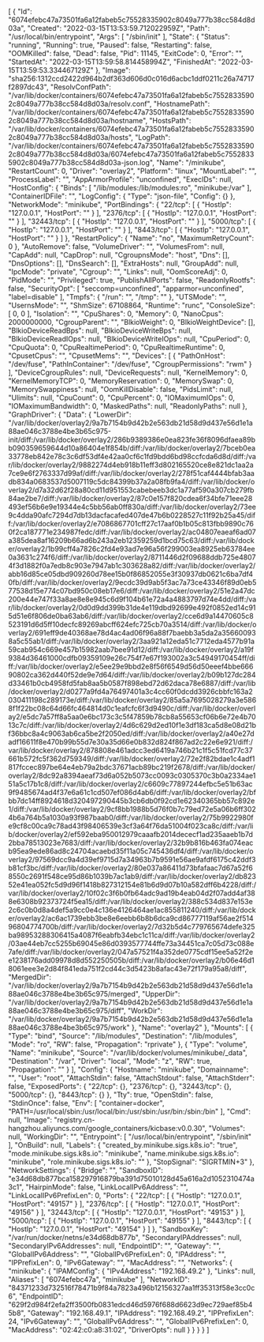 [
    {
        "Id": "6074efebc47a73501fa6a12fabeb5c75528335902c8049a777b38cc584d8d03a",
        "Created": "2022-03-15T13:53:59.712022959Z",
        "Path": "/usr/local/bin/entrypoint",
        "Args": [
            "/sbin/init"
        ],
        "State": {
            "Status": "running",
            "Running": true,
            "Paused": false,
            "Restarting": false,
            "OOMKilled": false,
            "Dead": false,
            "Pid": 11145,
            "ExitCode": 0,
            "Error": "",
            "StartedAt": "2022-03-15T13:59:58.814458994Z",
            "FinishedAt": "2022-03-15T13:59:53.334467129Z"
        },
        "Image": "sha256:1312ccd2422d964b2df363d606d0c016d6acbc1ddf0211c26a74717f2897dc43",
        "ResolvConfPath": "/var/lib/docker/containers/6074efebc47a73501fa6a12fabeb5c75528335902c8049a777b38cc584d8d03a/resolv.conf",
        "HostnamePath": "/var/lib/docker/containers/6074efebc47a73501fa6a12fabeb5c75528335902c8049a777b38cc584d8d03a/hostname",
        "HostsPath": "/var/lib/docker/containers/6074efebc47a73501fa6a12fabeb5c75528335902c8049a777b38cc584d8d03a/hosts",
        "LogPath": "/var/lib/docker/containers/6074efebc47a73501fa6a12fabeb5c75528335902c8049a777b38cc584d8d03a/6074efebc47a73501fa6a12fabeb5c75528335902c8049a777b38cc584d8d03a-json.log",
        "Name": "/minikube",
        "RestartCount": 0,
        "Driver": "overlay2",
        "Platform": "linux",
        "MountLabel": "",
        "ProcessLabel": "",
        "AppArmorProfile": "unconfined",
        "ExecIDs": null,
        "HostConfig": {
            "Binds": [
                "/lib/modules:/lib/modules:ro",
                "minikube:/var"
            ],
            "ContainerIDFile": "",
            "LogConfig": {
                "Type": "json-file",
                "Config": {}
            },
            "NetworkMode": "minikube",
            "PortBindings": {
                "22/tcp": [
                    {
                        "HostIp": "127.0.0.1",
                        "HostPort": ""
                    }
                ],
                "2376/tcp": [
                    {
                        "HostIp": "127.0.0.1",
                        "HostPort": ""
                    }
                ],
                "32443/tcp": [
                    {
                        "HostIp": "127.0.0.1",
                        "HostPort": ""
                    }
                ],
                "5000/tcp": [
                    {
                        "HostIp": "127.0.0.1",
                        "HostPort": ""
                    }
                ],
                "8443/tcp": [
                    {
                        "HostIp": "127.0.0.1",
                        "HostPort": ""
                    }
                ]
            },
            "RestartPolicy": {
                "Name": "no",
                "MaximumRetryCount": 0
            },
            "AutoRemove": false,
            "VolumeDriver": "",
            "VolumesFrom": null,
            "CapAdd": null,
            "CapDrop": null,
            "CgroupnsMode": "host",
            "Dns": [],
            "DnsOptions": [],
            "DnsSearch": [],
            "ExtraHosts": null,
            "GroupAdd": null,
            "IpcMode": "private",
            "Cgroup": "",
            "Links": null,
            "OomScoreAdj": 0,
            "PidMode": "",
            "Privileged": true,
            "PublishAllPorts": false,
            "ReadonlyRootfs": false,
            "SecurityOpt": [
                "seccomp=unconfined",
                "apparmor=unconfined",
                "label=disable"
            ],
            "Tmpfs": {
                "/run": "",
                "/tmp": ""
            },
            "UTSMode": "",
            "UsernsMode": "",
            "ShmSize": 67108864,
            "Runtime": "runc",
            "ConsoleSize": [
                0,
                0
            ],
            "Isolation": "",
            "CpuShares": 0,
            "Memory": 0,
            "NanoCpus": 2000000000,
            "CgroupParent": "",
            "BlkioWeight": 0,
            "BlkioWeightDevice": [],
            "BlkioDeviceReadBps": null,
            "BlkioDeviceWriteBps": null,
            "BlkioDeviceReadIOps": null,
            "BlkioDeviceWriteIOps": null,
            "CpuPeriod": 0,
            "CpuQuota": 0,
            "CpuRealtimePeriod": 0,
            "CpuRealtimeRuntime": 0,
            "CpusetCpus": "",
            "CpusetMems": "",
            "Devices": [
                {
                    "PathOnHost": "/dev/fuse",
                    "PathInContainer": "/dev/fuse",
                    "CgroupPermissions": "rwm"
                }
            ],
            "DeviceCgroupRules": null,
            "DeviceRequests": null,
            "KernelMemory": 0,
            "KernelMemoryTCP": 0,
            "MemoryReservation": 0,
            "MemorySwap": 0,
            "MemorySwappiness": null,
            "OomKillDisable": false,
            "PidsLimit": null,
            "Ulimits": null,
            "CpuCount": 0,
            "CpuPercent": 0,
            "IOMaximumIOps": 0,
            "IOMaximumBandwidth": 0,
            "MaskedPaths": null,
            "ReadonlyPaths": null
        },
        "GraphDriver": {
            "Data": {
                "LowerDir": "/var/lib/docker/overlay2/9a7b7154b9d42b2e563db21d58d9d437e56d1e1a88ae046c3788e4be3b65c975-init/diff:/var/lib/docker/overlay2/286b9389386e0ea823fe36f8096dfaea89bb090359659644d10a86404e1f854b/diff:/var/lib/docker/overlay2/7bceb0ea33778eb842e78c3c6df53df4e42aa0cf6c1fd9bdd6bd98ccfcda6d8d/diff:/var/lib/docker/overlay2/9882274d4eb918b11eff3d802165520ce8e821dc1aa2a7ce9e6f2763337d99af/diff:/var/lib/docker/overlay2/278f51caf4444bfab3aadb834a0683537d5007119c5dc84399b37a2a08fb9fa4/diff:/var/lib/docker/overlay2/d7a32d62f28a80cd11d951553cabebeeb3dc1a77af590a307cb279fb84ae2be7/diff:/var/lib/docker/overlay2/87c0e157f820cdea6f34bfe71eee28493ef56b6e9e19344e4c5bb56ab0ff830a/diff:/var/lib/docker/overlay2/73ee9c4dda90afc7294d7db13dacfacafed407de47b6b0228527c11f92b25a45/diff:/var/lib/docker/overlay2/e7086867701cff27c17aaf0b1b05c813fbb9890c760f2ca187771e234987fedc/diff:/var/lib/docker/overlay2/ac04807eaeaf6ad07a385dea8af16209b66ad6b243a2eb12359259d1bcd75c63/diff:/var/lib/docker/overlay2/1b99cff4a7826c2fd4e93ad7e96a56f299003ea8925eb63784ee0a3631c274f6/diff:/var/lib/docker/overlay2/8711446d2f09688ddb725e48074f3d1882f0a7edb8c903e7947ab1c303628a82/diff:/var/lib/docker/overlay2/abb16d85ce05dbd909260d78ee15b0f86852055e3f30937db0621c6ba7df40fb/diff:/var/lib/docker/overlay2/9ecdc39d9ab5f3ac7a73ce43346f89d0eb577538d15e774c07bd950c08eb17e6/diff:/var/lib/docker/overlay2/51e2a47dc200e44e747f33a8ae8e8e945c6d9f104b61e72a4a4883797d74e4dd/diff:/var/lib/docker/overlay2/0d0d9dd399b31de4e119dbd92699e492f0852ed14c915d51e6f806de0ba63ab6/diff:/var/lib/docker/overlay2/cce6d9a14470605c8523191d6d5ff10decfc89269abcff624efc725cb70a3514/diff:/var/lib/docker/overlay2/691eff9de40368ae78d4ac4ad06f96a88f7baebb3a5da2a356600938a5c55ab1/diff:/var/lib/docker/overlay2/3aa921a12eda51c7712eda4577b91a59cab954c669e457b15982aab7bee91d12/diff:/var/lib/docker/overlay2/a19f9384d36461000cdfb09359109e26c754f7e67f193002a3c54949170454ff/diff:/var/lib/docker/overlay2/e5ee29e9bbd2e8f56f6549d56d50eeef4bbe66690802ca362d440f52de9e7d64/diff:/var/lib/docker/overlay2/b09b127dc284d33461b0cb4958fd5fab8aa5b0587f898ebd72d62daca78e6887/diff:/var/lib/docker/overlay2/d0277a9fd4a76497401a3c4cc60f0dcdd3926cbbfc163a2030411198c289173e/diff:/var/lib/docker/overlay2/85a5a7695028279a3e5868f1f22bc08c64d66fc464814d0c1eafcfc6f3d9490c/diff:/var/lib/docker/overlay2/e5dc7a57ff8a5aa0e6bc173c3c5f47859b78cb8a55653cf06b6e72e4b7013c7c/diff:/var/lib/docker/overlay2/4d6c629d2ed10f1e3df183ca5d8e08d21bf36bbc8a4c9063ab6ca5be2f2050ed/diff:/var/lib/docker/overlay2/a40e27dadf16611f8e470b99b55d7e30a35d66e0b832d824f867ad2c22e6e921/diff:/var/lib/docker/overlay2/878808e461adcc3ed6419a746b21c1f5c51fcd77c37661b572fc5f362d759349/diff:/var/lib/docker/overlay2/72e2f82bdae1c4adf1817fccec897be64e4eb79a2bdc37671acb89bc219f2678/diff:/var/lib/docker/overlay2/8dc92a8394aeaf73d6a052b5073cc0093c0305370c3b0a2334ae151a5c17b1c8/diff:/var/lib/docker/overlay2/c6609c77897244efbc5e51b63ac9f9485674ad4f37e6a61c1cd507ef086d4ab6/diff:/var/lib/docker/overlay2/bfbb7dc14ff8924618d320497290445b3cb6db0f92cd1e62340365bb57c892e1/diff:/var/lib/docker/overlay2/9cf8bb1988b5d76f0b7c79ed72e5a06b6ff3024b6a764b5a1030a93f987baab0/diff:/var/lib/docker/overlay2/75b9922980fe9cf8c00ca9c78ad43f98406539e3cf3a64f76da51004f023ca8c/diff:/var/lib/docker/overlay2/ef592eba950012979caaafb2014dececf1ad235aaeb1b7d2bba78513023e7683/diff:/var/lib/docker/overlay2/32b9b816b463fa074eacb95ea9ede86ad8c24704acaebd35f11a05c745436df4/diff:/var/lib/docker/overlay2/97569dcc9a4d39ef9715d7a34963b7b9591e56ae9afdf6175c42ddf3b81cf3bc/diff:/var/lib/docker/overlay2/80e037a86411d73bfafaac7d67a52f68550c2691f548ce95d86b1039b7ac1ab9/diff:/var/lib/docker/overlay2/db82352e41ea052fc5d9d96f1418b827312154e81b6d9d07b10a582dff6b4228/diff:/var/lib/docker/overlay2/10f02c3f6b0fb64adc9ad19b4eab04d2f07add4af388e6308b92373724f5ea15/diff:/var/lib/docker/overlay2/388c534d837e153e2c6c0b0d8a4def5a9cc0e4c136e4126464ae1ac855811240/diff:/var/lib/docker/overlay2/ac6ac1739ebb3be8e6eebb6b8b6dca9cd86777119af56ae2f51496804774700b/diff:/var/lib/docker/overlay2/7d32b5d4c779765674defe325ba98953288306415a4087f6eabfb34ebc1c11ca/diff:/var/lib/docker/overlay2/03ae44eb7cc5255b69045e86d0393577744ffe73a34451ca7c05d73c088e7afe/diff:/var/lib/docker/overlay2/047a57521f4a352de0775cdf15ee5a52f2ee1238176add09978d8d552250505b/diff:/var/lib/docker/overlay2/b06e46d18061eee3e2d84f841eda751f2cd44c3d5423b8afac43e72f179a95a8/diff",
                "MergedDir": "/var/lib/docker/overlay2/9a7b7154b9d42b2e563db21d58d9d437e56d1e1a88ae046c3788e4be3b65c975/merged",
                "UpperDir": "/var/lib/docker/overlay2/9a7b7154b9d42b2e563db21d58d9d437e56d1e1a88ae046c3788e4be3b65c975/diff",
                "WorkDir": "/var/lib/docker/overlay2/9a7b7154b9d42b2e563db21d58d9d437e56d1e1a88ae046c3788e4be3b65c975/work"
            },
            "Name": "overlay2"
        },
        "Mounts": [
            {
                "Type": "bind",
                "Source": "/lib/modules",
                "Destination": "/lib/modules",
                "Mode": "ro",
                "RW": false,
                "Propagation": "rprivate"
            },
            {
                "Type": "volume",
                "Name": "minikube",
                "Source": "/var/lib/docker/volumes/minikube/_data",
                "Destination": "/var",
                "Driver": "local",
                "Mode": "z",
                "RW": true,
                "Propagation": ""
            }
        ],
        "Config": {
            "Hostname": "minikube",
            "Domainname": "",
            "User": "root",
            "AttachStdin": false,
            "AttachStdout": false,
            "AttachStderr": false,
            "ExposedPorts": {
                "22/tcp": {},
                "2376/tcp": {},
                "32443/tcp": {},
                "5000/tcp": {},
                "8443/tcp": {}
            },
            "Tty": true,
            "OpenStdin": false,
            "StdinOnce": false,
            "Env": [
                "container=docker",
                "PATH=/usr/local/sbin:/usr/local/bin:/usr/sbin:/usr/bin:/sbin:/bin"
            ],
            "Cmd": null,
            "Image": "registry.cn-hangzhou.aliyuncs.com/google_containers/kicbase:v0.0.30",
            "Volumes": null,
            "WorkingDir": "",
            "Entrypoint": [
                "/usr/local/bin/entrypoint",
                "/sbin/init"
            ],
            "OnBuild": null,
            "Labels": {
                "created_by.minikube.sigs.k8s.io": "true",
                "mode.minikube.sigs.k8s.io": "minikube",
                "name.minikube.sigs.k8s.io": "minikube",
                "role.minikube.sigs.k8s.io": ""
            },
            "StopSignal": "SIGRTMIN+3"
        },
        "NetworkSettings": {
            "Bridge": "",
            "SandboxID": "e34d68db877bca158297916879ba391d75010128d45a616a2d1052310474a3c1",
            "HairpinMode": false,
            "LinkLocalIPv6Address": "",
            "LinkLocalIPv6PrefixLen": 0,
            "Ports": {
                "22/tcp": [
                    {
                        "HostIp": "127.0.0.1",
                        "HostPort": "49157"
                    }
                ],
                "2376/tcp": [
                    {
                        "HostIp": "127.0.0.1",
                        "HostPort": "49156"
                    }
                ],
                "32443/tcp": [
                    {
                        "HostIp": "127.0.0.1",
                        "HostPort": "49153"
                    }
                ],
                "5000/tcp": [
                    {
                        "HostIp": "127.0.0.1",
                        "HostPort": "49155"
                    }
                ],
                "8443/tcp": [
                    {
                        "HostIp": "127.0.0.1",
                        "HostPort": "49154"
                    }
                ]
            },
            "SandboxKey": "/var/run/docker/netns/e34d68db877b",
            "SecondaryIPAddresses": null,
            "SecondaryIPv6Addresses": null,
            "EndpointID": "",
            "Gateway": "",
            "GlobalIPv6Address": "",
            "GlobalIPv6PrefixLen": 0,
            "IPAddress": "",
            "IPPrefixLen": 0,
            "IPv6Gateway": "",
            "MacAddress": "",
            "Networks": {
                "minikube": {
                    "IPAMConfig": {
                        "IPv4Address": "192.168.49.2"
                    },
                    "Links": null,
                    "Aliases": [
                        "6074efebc47a",
                        "minikube"
                    ],
                    "NetworkID": "84371233d732516f78471b9f84a7823a496b12156327aa1ff35313f58e3cc0c6",
                    "EndpointID": "629f2d984f2efa2ff3500fb0831edcd46d5976f688d6623d9ec729aef85b45b8",
                    "Gateway": "192.168.49.1",
                    "IPAddress": "192.168.49.2",
                    "IPPrefixLen": 24,
                    "IPv6Gateway": "",
                    "GlobalIPv6Address": "",
                    "GlobalIPv6PrefixLen": 0,
                    "MacAddress": "02:42:c0:a8:31:02",
                    "DriverOpts": null
                }
            }
        }
    }
]
